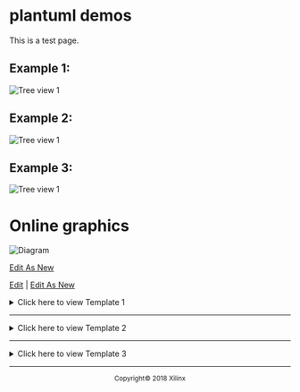 # plantuml demos
This is a test page.
## Example 1:
![Tree view 1](http://www.plantuml.com/plantuml/proxy?cache=no&src=https://raw.github.com/amantalwar04/hello-world/master/images/testother.iuml)
## Example 2:
![Tree view 1](http://www.plantuml.com/plantuml/proxy?cache=no&src=https://raw.github.com/amantalwar04/hello-world/master/images/esp8266.iuml)
## Example 3:
![Tree view 1](http://www.plantuml.com/plantuml/proxy?cache=no&src=https://raw.github.com/amantalwar04/hello-world/master/images/testtree.iuml)

# Online graphics
![Diagram](https://raw.github.com/amantalwar04/hello-world/master/images/diagram.png)

<a href="https://www.draw.io/#Uhttps%3A%2F%2Fraw.github.com%2Famantalwar04%2Fhello-world%2Fmaster%2Fimages%2Fdiagram.png" target="_blank">Edit As New</a>

<a href="http://jgraph.github.io/drawio-github/edit-diagram.html?repo=drawio-github&path=diagram.png" target="_blank">Edit</a> | <a href="https://www.draw.io/#Uhttps%3A%2F%2Fjgraph.github.io%2Fdrawio-github%2Fdiagram.png" target="_blank">Edit As New</a>



<details>
  <summary>Click here to view Template 1</summary>
  

# Template 1
<table style="width:100%">
  <tr>
  <th width="100%" colspan="6"><img src="https://www.xilinx.com/content/dam/xilinx/imgs/press/media-kits/corporate/xilinx-logo.png" width="30%"/><h1>SDAccel Development Environment Tutorials</h2>
  </th>
  </tr>
  </table>
  
  ## For Beginners
  <table style="width:100%">
  <tr>
  <th>Tutorial</th>
  <th>Kernel</th>
  <th>Description</th>
  </tr>
  <tr>
  <td>Getting Started with C Kernels</td>
  <td>C</td>
  <td>This is dummy copy. It is not meant to be read. It has been placed here solely to demonstrate the look and feel of finished, typeset text. Only for show. He who searches for meaning here will be sorely disappointed. </td>
  </tr>
  <tr>
  <td>Getting Started with RTL Kernels</td>
  <td>RTL</td>
  <td>These words are here to provide the reader with a basic impression of how actual text will appear in its final presentation. Think of them merely as actors on a paper stage, in a performance devoid of content yet rich in form. </td>
  </tr>
  </table>
  
  ## For Intermediate Users
  <table style="width:100%">
    <tr>
  <th>Tutorial</th>
  <th>Kernel</th>
  <th>Description</th>
  </tr>
  <tr>
<td>Mixing C and RTL Kernels</td>
<td>C and RTL</td>
<td>That being the case, there is really no point in your continuing to read them. After all, you have many other things you should be doing. </td>
</tr>
<tr>
<td>HLS Kernel optimizations</td>
<td>C</td>
<td>This is dummy copy. It is not meant to be read. It has been placed here solely to demonstrate the look and feel of finished, typeset text. Only for show. He who searches for meaning here will be sorely disappointed.  These words are here to provide the reader with a basic impression of how actual text will appear in its final presentation.</td>
</tr>
<tr>
<td>Profiling with SDAccel</td>
<td>C or RTL</td>
<td>Think of them merely as actors on a paper stage, in a performance devoid of content yet rich in form. That being the case, there is really no point in your continuing to read them. After all, you have many other things you should be doing. </td>
</tr>
<tr>
<td>Multiple DDR Banks</td>
<td>C or RTL</td>
<td>Some description here...</td>
</tr>
</table>
</details>

<hr/>


<details>
  <summary>Click here to view Template 2</summary>
  
# Template 2
<table style="width:100%">
  <tr>
  <th width="100%" colspan="6"><img src="https://www.xilinx.com/content/dam/xilinx/imgs/press/media-kits/corporate/xilinx-logo.png" width="30%"/><h1>SDAccel Development Environment Tutorials</h2>
  </th>
  </tr>
  <tr>
  <th>Level</th>
  <th>Tutorial</th>
  <th>Kernel</th>
  <th>Description</th>
  </tr>
  <tr>
  <td rowspan=2 align="center"><b>Beginner</b></td>
  <td>Getting Started with C Kernels</td>
  <td>C</td>
  <td>This is dummy copy. It is not meant to be read. It has been placed here solely to demonstrate the look and feel of finished, typeset text. Only for show. He who searches for meaning here will be sorely disappointed. </td>
  </tr>
  <tr>
  <td>Getting Started with RTL Kernels</td>
  <td>RTL</td>
  <td>These words are here to provide the reader with a basic impression of how actual text will appear in its final presentation. Think of them merely as actors on a paper stage, in a performance devoid of content yet rich in form. </td>
  </tr>
  <tr>
<td rowspan=4 Align="center"><b>Intermediate</b></td>
<td>Mixing C and RTL Kernels</td>
<td>C and RTL</td>
<td>That being the case, there is really no point in your continuing to read them. After all, you have many other things you should be doing. </td>
</tr>
<tr>
<td>HLS Kernel optimizations</td>
<td>C</td>
<td>This is dummy copy. It is not meant to be read. It has been placed here solely to demonstrate the look and feel of finished, typeset text. Only for show. He who searches for meaning here will be sorely disappointed.  These words are here to provide the reader with a basic impression of how actual text will appear in its final presentation.</td>
</tr>
<tr>
<td>Profiling with SDAccel</td>
<td>C or RTL</td>
<td>Think of them merely as actors on a paper stage, in a performance devoid of content yet rich in form. That being the case, there is really no point in your continuing to read them. After all, you have many other things you should be doing. </td>
</tr>
<tr>
<td>Multiple DDR Banks</td>
<td>C or RTL</td>
<td>Some description here...</td>
</tr>
</table>

</details>


<hr/>

<details>
  <summary>Click here to view Template 3</summary>

# Template 3
<table style="width:100%">
  <tr>
<th width="100%" colspan="6"><img src="https://www.xilinx.com/content/dam/xilinx/imgs/press/media-kits/corporate/xilinx-logo.png" width="30%"/><h1>SDAccel Development Environment Tutorials</h2>
</th>
</tr>
</table>

Provide a brief overview of the tutorial(s) here.

<table style="width:100%">
  <tr>
  <th>Level</th>
  <th>Tutorial</th>
  <th>Kernel</th>
  </tr>
  <tr>
  <td rowspan=4 align="center"><b>Beginner</b></td>
  <td><a href="">Getting Started with C Kernels</a></td>
  <td>C</td>
  </tr>
  <tr>
  <td colspan=2 width=100%>This is dummy copy. It is not meant to be read. It has been placed here solely to demonstrate the look and feel of finished, typeset text. Only for show. He who searches for meaning here will be sorely disappointed.  These words are here to provide the reader with a basic impression of how actual text will appear in its final presentation.</td>
  </tr>

  <tr>
  <td><a href=""> Getting Started with RTL Kernels</a></td>
  <td>RTL</td>
  </tr>

  <tr>
  <td colspan=2 width=100%><sup>We can even reduce the font size. Something like this! This is dummy copy. It is not meant to be read. It has been placed here solely to demonstrate the look and feel of finished, typeset text. Only for show. He who searches for meaning here will be sorely disappointed.  These words are here to provide the reader with a basic impression of how actual text will appear in its final presentation.</sup></td>
  </tr>

  <tr>
<td rowspan=8 Align="center"><b>Intermediate</b></td>
<td><a href="">Mixing C and RTL Kernels</a></td>
<td>C and RTL</td>
</tr>
<tr>
<td colspan=2 width=100%>This is dummy copy. It is not meant to be read. It has been placed here solely to demonstrate the look and feel of finished, typeset text. Only for show. He who searches for meaning here will be sorely disappointed.  These words are here to provide the reader with a basic impression of how actual text will appear in its final presentation.</td>
</tr>

<tr>
<td><a href="">HLS Kernel optimizations</a></td>
<td>C</td>
</tr>

<tr>
<td colspan=2 width=100%>This is dummy copy. It is not meant to be read. It has been placed here solely to demonstrate the look and feel of finished, typeset text. Only for show. He who searches for meaning here will be sorely disappointed.  These words are here to provide the reader with a basic impression of how actual text will appear in its final presentation.</td>
</tr>

<tr>
<td><a href="">Profiling with SDAccel</a></td>
<td>C or RTL</td>
</tr>

<tr>
<td colspan=2 width=100%>This is dummy copy. It is not meant to be read. It has been placed here solely to demonstrate the look and feel of finished, typeset text. Only for show. He who searches for meaning here will be sorely disappointed.  These words are here to provide the reader with a basic impression of how actual text will appear in its final presentation.</td>
</tr>

<tr>
<td><a href="">Multiple DDR Banks</a></td>
<td>C or RTL</td>
</tr>

<tr>
<td colspan=2 width=100%>This is dummy copy. It is not meant to be read. It has been placed here solely to demonstrate the look and feel of finished, typeset text. Only for show. He who searches for meaning here will be sorely disappointed.  These words are here to provide the reader with a basic impression of how actual text will appear in its final presentation.</td>
</tr>

</table>


## Hardware and Software Requirements

The SDAccel tutorials are designed to work with Zynq UltraScale+ MPSoCs. The tutorials have been verified on `provide details of boards tested or recommended` boards. Xilinx [SDSoC 2018.2 Development Environment](https://www.xilinx.com/support/download/index.html/content/xilinx/en/downloadNav/sdx-development-environments.html) is required to work with the tutorials.


## How to Download the Repository

To get a local copy of the SDSoC tutorials, clone this repository to the local system with the following command:
``` sh
git clone https://github.com/Xilinx/SDAccel_Tutorials.git SDAccel_Tutorials
```
Where `SDAccel_Tutorials` is the name of the directory where the repository will be stored on the local system. This command needs to be executed only once to retrieve the latest version of the SDAccel tutorials.

## Additional Resources and Support

- For questions and to get help on this project or your own projects, visit the [SDAccel_Tutorials Github Issues](https://github.com/Xilinx/SDAccel_Tutorials/issues).

- The source for this project is licensed under the ['Provide License Details'](./LICENSE)

 - To contribute to this project, follow the guidelines in the [Repository Contribution README](./CONTRIBUTING.md)

</details>

<hr/>
<p align="center"><sup>Copyright&copy; 2018 Xilinx</sup></p>
